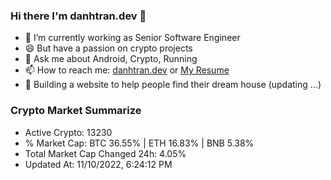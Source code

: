 ### Hi there I'm danhtran.dev 👋

- 🔭 I’m currently working as Senior Software Engineer
- 😄 But have a passion on crypto projects
- 💬 Ask me about Android, Crypto, Running 
- 📫 How to reach me: <a href="https://danhtran.dev" target="_blank">danhtran.dev</a> or <a href="Dan-Resume.pdf" target="_blank">My Resume</a>
- 🌱 Building a website to help people find their dream house (updating ...)

### Crypto Market Summarize
- Active Crypto: 13230
- % Market Cap: BTC 36.55% | ETH 16.83% | BNB 5.38%
- Total Market Cap Changed 24h: 4.05%
- Updated At: 11/10/2022, 6:24:12 PM
